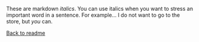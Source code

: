 These are markdown _italics_. You can use italics when you want to stress an important word in a sentence. For example... I do not want to go to the store, but _you_ can.

[Back to readme](README.md)

